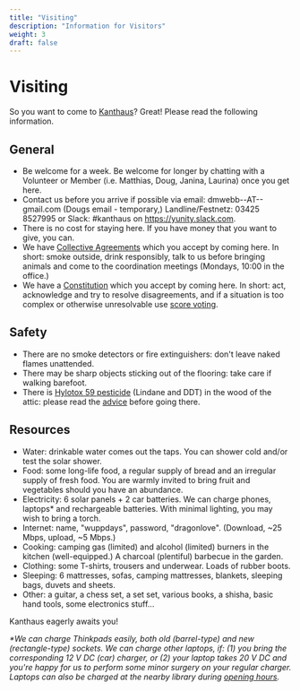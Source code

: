 ```yaml
---
title: "Visiting"
description: "Information for Visitors"
weight: 3
draft: false
---
```


# Visiting
So you want to come to [Kanthaus](https://yunity.atlassian.net/wiki/spaces/WW/overview/)? Great! Please read the following information.

## General
- Be welcome for a week. Be welcome for longer by chatting with a Volunteer or Member (i.e. Matthias, Doug, Janina, Laurina) once you get here.
- Contact us before you arrive if possible via email: dmwebb--AT--gmail.com (Dougs email - temporary,) Landline/Festnetz: 03425 8527995 or Slack: #kanthaus on https://yunity.slack.com.
- There is no cost for staying here. If you have money that you want to give, you can.
- We have [Collective Agreements](https://github.com/kanthaus/kanthaus/blob/master/collectiveAgreements.md) which you accept by coming here. In short: smoke outside, drink responsibly, talk to us before bringing animals and come to the coordination meetings (Mondays, 10:00 in the office.)
- We have a [Constitution](https://github.com/kanthaus/kanthaus/blob/master/constitution.md) which you accept by coming here. In short: act, acknowledge and try to resolve disagreements, and if a situation is too complex or otherwise unresolvable use [score voting](https://github.com/kanthaus/kanthaus/blob/master/constitution.md#8c-score-voting).

## Safety
- There are no smoke detectors or fire extinguishers: don't leave naked flames unattended.
- There may be sharp objects sticking out of the flooring: take care if walking barefoot.
- There is [Hylotox 59 pesticide](https://de.wikipedia.org/wiki/Hylotox) (Lindane and DDT) in the wood of the attic: please read the [advice](https://github.com/kanthaus/kanthaus/blob/master/signs/attic.md) before going there.

## Resources
- Water: drinkable water comes out the taps. You can shower cold and/or test the solar shower.
- Food: some long-life food, a regular supply of bread and an irregular supply of fresh food. You are warmly invited to bring fruit and vegetables should you have an abundance.
- Electricity: 6 solar panels + 2 car batteries. We can charge phones, laptops* and rechargeable batteries. With minimal lighting, you may wish to bring a torch.
- Internet: name, "wuppdays", password, "dragonlove". (Download, ~25 Mbps, upload, ~5 Mbps.)
- Cooking: camping gas (limited) and alcohol (limited) burners in the kitchen (well-equipped.) A charcoal (plentiful) barbecue in the garden.
- Clothing: some T-shirts, trousers and underwear. Loads of rubber boots.
- Sleeping: 6 mattresses, sofas, camping mattresses, blankets, sleeping bags, duvets and sheets.
- Other: a guitar, a chess set, a set set, various books, a shisha, basic hand tools, some electronics stuff...

Kanthaus eagerly awaits you!

_*We can charge Thinkpads easily, both old (barrel-type) and new (rectangle-type) sockets. We can charge other laptops, if: (1) you bring the corresponding 12 V DC (car) charger, or (2) your laptop takes 20 V DC and you're happy for us to perform some minor surgery on your regular charger. Laptops can also be charged at the nearby library during [opening hours](http://www.kultur-in-wurzen.de/index.php/startseite-bibliothek/bibliothek-angebot)._
